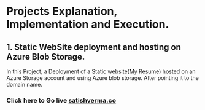 # Projects Explanation, Implementation and Execution.

## 1. Static WebSite deployment and hosting on Azure Blob Storage.
In this Project, a Deployment of a Static website(My Resume) hosted on an Azure Storage account and using Azure blob storage. After pointing it to the domain name.
### Click here to Go live [satishverma.co](http://satishvermacloudlearning.shop/)